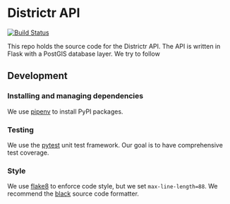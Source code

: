 # Districtr API

[![Build Status](https://dev.azure.com/gerrymandr/districtr/_apis/build/status/mggg.districtr-api?branchName=master)](https://dev.azure.com/gerrymandr/districtr/_build/latest?definitionId=2&branchName=master)

This repo holds the source code for the Districtr API. The API is written in Flask with a PostGIS database layer. We try to follow

## Development

### Installing and managing dependencies

We use [pipenv](https://pipenv.readthedocs.io/en/latest/) to install PyPI packages.

### Testing

We use the [pytest](https://docs.pytest.org/en/latest/) unit test framework. Our goal is to have comprehensive test coverage.

### Style

We use [flake8](http://flake8.pycqa.org/en/latest/) to enforce code style, but we set `max-line-length=88`.
We recommend the [black](https://black.readthedocs.io/en/stable/) source code formatter.
